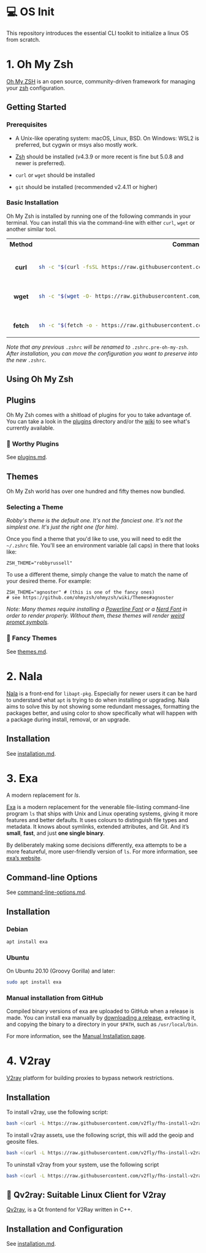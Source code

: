 # **:computer: OS Init**

This repository introduces the essential CLI toolkit to initialize a linux OS from scratch.

# 1. **Oh My Zsh**

[Oh My ZSH](https://github.com/ohmyzsh/ohmyzsh) is an open source, community-driven framework for managing your [zsh](https://www.zsh.org) configuration.

## **Getting Started**

### **Prerequisites**

- A Unix-like operating system: macOS, Linux, BSD. On Windows: WSL2 is preferred, but cygwin or msys also mostly work.

- [Zsh](https://www.zsh.org) should be installed (v4.3.9 or more recent is fine but 5.0.8 and newer is preferred).

- `curl` or `wget` should be installed

- `git` should be installed (recommended v2.4.11 or higher)

### **Basic Installation**

Oh My Zsh is installed by running one of the following commands in your terminal. You can install this via the command-line with either `curl`, `wget` or another similar tool.

<table>
<tr>
<th>Method</th>
<th>Command</th>
</tr>
<tr>
<td style="text-align:center; padding-top: 20px">

**curl**

</td>
<td style="padding-top: 20px">

```bash
sh -c "$(curl -fsSL https://raw.githubusercontent.com/ohmyzsh/ohmyzsh/master/tools/install.sh)"
```

</td>
</tr>
<tr>
<td style="text-align:center; padding-top: 20px">

**wget**

</td>
<td style="padding-top: 20px">

```bash
sh -c "$(wget -O- https://raw.githubusercontent.com/ohmyzsh/ohmyzsh/master/tools/install.sh)"
```

</td>
</tr>
<tr>
<td style="text-align:center; padding-top: 20px">

**fetch**

</td>
<td style="padding-top: 20px">

```bash
sh -c "$(fetch -o - https://raw.githubusercontent.com/ohmyzsh/ohmyzsh/master/tools/install.sh)"
```

</td>
</tr>
</table>

_Note that any previous_ `.zshrc` _will be renamed to_ `.zshrc.pre-oh-my-zsh`. _After installation, you can move the configuration you want to preserve into the new_ `.zshrc`.

## **Using Oh My Zsh**

## **Plugins**

Oh My Zsh comes with a shitload of plugins for you to take advantage of. You can take a look in the [plugins](https://github.com/ohmyzsh/ohmyzsh/tree/master/plugins) directory and/or the [wiki](https://github.com/ohmyzsh/ohmyzsh/wiki/Plugins) to see what's currently available.

### :wrench: **Worthy Plugins**

See [plugins.md](oh-my-zsh/plugins.md).

## **Themes**

Oh My Zsh world has over one hundred and fifty themes now bundled.

### **Selecting a Theme**

_Robby's theme is the default one. It's not the fanciest one. It's not the simplest one. It's just the right one (for him)._

Once you find a theme that you'd like to use, you will need to edit the `~/.zshrc` file. You'll see an environment variable (all caps) in there that looks like:

```
ZSH_THEME="robbyrussell"
```

To use a different theme, simply change the value to match the name of your desired theme. For example:

```
ZSH_THEME="agnoster" # (this is one of the fancy ones)
# see https://github.com/ohmyzsh/ohmyzsh/wiki/Themes#agnoster
```

_Note: Many themes require installing a [Powerline Font](https://github.com/powerline/fonts) or a [Nerd Font](https://github.com/ryanoasis/nerd-fonts) in order to render properly. Without them, these themes will render [weird prompt symbols](https://github.com/ohmyzsh/ohmyzsh/wiki/FAQ#i-have-a-weird-character-in-my-prompt)._

### :art: **Fancy Themes**

See [themes.md](oh-my-zsh/themes.md).

# **2. Nala**

[Nala](https://github.com/volitank/nala) is a front-end for `libapt-pkg`. Especially for newer users it can be hard to understand what `apt` is trying to do when installing or upgrading. Nala aims to solve this by not showing some redundant messages, formatting the packages better, and using color to show specifically what will happen with a package during install, removal, or an upgrade.

## **Installation**

See [installation.md](nala/installation.md).

# **3. Exa**

A modern replacement for *ls*.

[Exa](https://github.com/ogham/exa) is a modern replacement for the venerable file-listing command-line program `ls` that ships with Unix and Linux operating systems, giving it more features and better defaults. It uses colours to distinguish file types and metadata. It knows about symlinks, extended attributes, and Git. And it’s **small**, **fast**, and just **one single binary**.

By deliberately making some decisions differently, exa attempts to be a more featureful, more user-friendly version of `ls`. For more information, see [exa’s website](https://the.exa.website/).

## **Command-line Options**

See [command-line-options.md](exa/command-line-options.md).

## **Installation**

### **Debian**

```bash
apt install exa
```

### **Ubuntu**

On Ubuntu 20.10 (Groovy Gorilla) and later:

```sh
sudo apt install exa
```

### **Manual installation from GitHub**

Compiled binary versions of exa are uploaded to GitHub when a release is made. You can install exa manually by [downloading a release](https://github.com/ogham/exa/releases), extracting it, and copying the binary to a directory in your `$PATH`, such as `/usr/local/bin`.

For more information, see the [Manual Installation page](https://the.exa.website/install/linux#manual).

# 4. **V2ray**

[V2ray](https://github.com/v2fly/v2ray-core) platform for building proxies to bypass network restrictions.

## **Installation**

To install v2ray, use the following script:

```sh
bash <(curl -L https://raw.githubusercontent.com/v2fly/fhs-install-v2ray/master/install-release.sh)
```

To install v2ray assets, use the following script, this will add the geoip and geosite files.

```sh
bash <(curl -L https://raw.githubusercontent.com/v2fly/fhs-install-v2ray/master/install-dat-release.sh)
```

To uninstall v2ray from your system, use the following script

```sh
bash <(curl -L https://raw.githubusercontent.com/v2fly/fhs-install-v2ray/master/install-release.sh) --remove
```

## **:electric_plug: Qv2ray: Suitable Linux Client for V2ray**

[Qv2ray](https://github.com/Qv2ray/Qv2ray), is a Qt frontend for V2Ray written in C++.

## **Installation and Configuration**

See [installation.md](qv2ray/installation.md).

